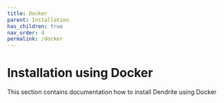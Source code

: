 ```yaml
---
title: Docker
parent: Installation
has_children: true
nav_order: 4
permalink: /docker
---
```


# Installation using Docker

This section contains documentation how to install Dendrite using Docker
